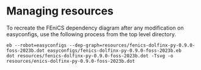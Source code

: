 # Managing resources

To recreate the FEniCS dependency diagram after any modification on easyconfigs, use the following process from the top level directory.

```
eb --robot=easyconfigs --dep-graph=resources/fenics-dolfinx-py-0.9.0-foss-2023b.dot easyconfigs/fenics-dolfinx-py-0.9.0-foss-2023b.eb
dot resources/fenics-dolfinx-py-0.9.0-foss-2023b.dot -Tsvg -o resources/enics-dolfinx-py-0.9.0-foss-2023b.dot
```
